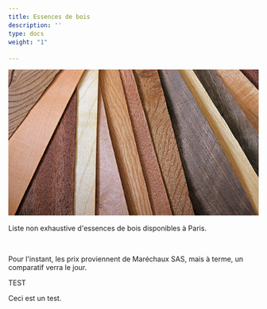 ```yaml
---
title: Essences de bois
description: ''
type: docs
weight: "1"

---
```

![image](essences-bois.jpg?width=500px)

Liste non exhaustive d'essences de bois disponibles à Paris.

<br>

Pour l'instant, les prix proviennent de Maréchaux SAS, mais à terme, un comparatif verra le jour.

TEST

Ceci est un test.